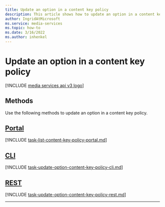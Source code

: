 ```yaml
---
title: Update an option in a content key policy
description: This article shows how to update an option in a content key policy.
author: IngridAtMicrosoft
ms.service: media-services
ms.topic: how-to
ms.date: 3/16/2022
ms.author: inhenkel
---
```


# Update an option in a content key policy

[!INCLUDE [media services api v3 logo](./includes/v3-hr.md)]

## Methods

Use the following methods to update an option in a content key policy.

## [Portal](#tab/portal/)

[!INCLUDE [task-list-content-key-policy-portal.md](includes/task-list-content-key-policy-portal.md)]

## [CLI](#tab/cli/)

[!INCLUDE [task-update-option-content-key-policy-cli.md](includes/task-update-option-content-key-policy-cli.md)]

## [REST](#tab/rest/)

[!INCLUDE [task-update-option-content-key-policy-rest.md](includes/task-update-key-policy-rest.md)]

---
